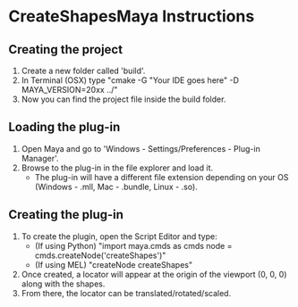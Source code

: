 # CreateShapesMaya Instructions

## Creating the project

1. Create a new folder called 'build'.
2. In Terminal (OSX) type "cmake -G "Your IDE goes here" -D MAYA_VERSION=20xx ../"
3. Now you can find the project file inside the build folder.

## Loading the plug-in

1. Open Maya and go to 'Windows - Settings/Preferences - Plug-in Manager'.
2. Browse to the plug-in in the file explorer and load it.
	* The plug-in will have a different file extension depending on your OS (Windows - .mll, Mac - .bundle, Linux - .so).

## Creating the plug-in

1. To create the plugin, open the Script Editor and type:
	* (If using Python) "import maya.cmds as cmds 
	node = cmds.createNode('createShapes')"
	* (If using MEL) "createNode createShapes"
2. Once created, a locator will appear at the origin of the viewport (0, 0, 0) along with the shapes.
3. From there, the locator can be translated/rotated/scaled.
